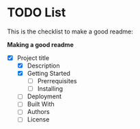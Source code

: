 # TODO List

This is the checklist to make a good readme:

**Making a good readme**
- [X] Project title
    - [X] Description
    - [X] Getting Started
        - [ ] Prerrequisites
        - [ ] Installing
    - [ ] Deployment
    - [ ] Built With
    -   [ ] Authors
    - [ ] License
